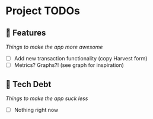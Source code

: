 # Project TODOs

## 💎 **Features**
*Things to make the app more awesome*

- [ ] Add new transaction functionality (copy Harvest form)
- [ ] Metrics? Graphs?! (see graph for inspiration)

## 🚧 **Tech Debt**
*Things to make the app suck less*

- [ ] Nothing right now
